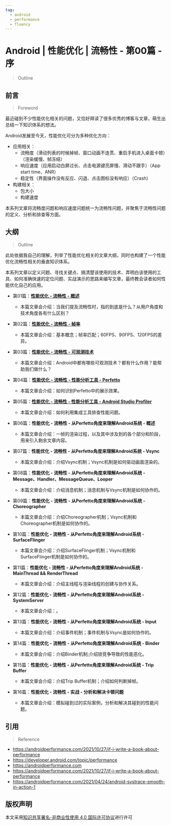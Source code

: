 ```yaml
---
tag:
  - android
  - performance
  - fluency
---
```


# Android | 性能优化 | 流畅性 - 第00篇 - 序

> Outline

## 前言

> Foreword

最近碰到不少性能优化相关的问题，又恰好拜读了很多优秀的博客与文章，萌生出总结一下知识体系的想法。 

Android发展至今天，性能优化可分为多种优化方向：
- 应用相关：
    - 流畅度（滑动列表的时候掉帧、窗口动画不连贯、重启手机进入桌面卡顿）（渲染缓慢、帧冻结）
    - 响应速度（应用启动白屏过长、点击电源键亮屏慢、滑动不跟手）（App start time、ANR）
    - 稳定性（界面操作没有反应、闪退、点击图标没有响应）（Crash）
- 构建相关：
    - 包大小
    - 构建速度

本系列文章将流畅度问题和响应速度问题统一为流畅性问题，并聚焦于流畅性问题的定义、分析和排查等方面。

## 大纲 

> Outline

此处依据我自己的理解，列举了性能优化相关的文章大纲，同时也构建了一个性能优化流畅性相关的垂直知识体系。

本系列文章以定义问题、寻找关键点、搞清楚该使用的技术、弄明白该使用的工具、如何准确快速的定位问题、实战演示的思路来编写文章，最终教会读者如何性能优化自己的应用。

- 第01篇：[**性能优化 - 流畅性 - 概述**](./fluency-overview.md)
    - 本篇文章会介绍：当我们提及流畅性时，指的到底是什么？从用户角度和技术角度各有什么区别？

- 第02篇：[**性能优化 - 流畅性 - 帧率**](./fluency-fps.md)
    - 本篇文章会介绍：基本概念；帧率匹配；60FPS、90FPS、120FPS的差异。

- 第03篇：[**性能优化 - 流畅性 - 可观测技术**](./fluenty-observability-technology.md)
    - 本篇文章会介绍：Android中都有哪些可观测技术？都有什么作用？能帮助我们做什么？

- 第04篇：[**性能优化 - 流畅性 - 性能分析工具 - Perfetto**](./fluency-tools-perfetto.md)
    - 本篇文章会介绍：如何识别Perfetto中的展示效果。

- 第05篇：[**性能优化 - 流畅性 - 性能分析工具 - Android Studio Profiler**](./fluency-tools-android-profiler.md)
    - 本篇文章会介绍：如何利用集成工具排查性能问题。

- 第06篇：**性能优化 - 流畅性 - 从Perfetto角度来理解Android系统 - 概述**
    - 本篇文章会介绍：一帧的渲染过程，以及其中涉及到的各个部分和阶段，用来引入剩余文章内容。

- 第07篇：**性能优化 - 流畅性 - 从Perfetto角度来理解Android系统 - Vsync**
    - 本篇文章会介绍：介绍Vsync机制；Vsync机制是如何驱动画面渲染的。

- 第08篇：**性能优化 - 流畅性 - 从Perfetto角度来理解Android系统 - Message、Handler、MessageQueue、Looper**
    - 本篇文章会介绍：介绍消息机制；消息机制与Vsync机制是如何协作的。

- 第09篇：**性能优化 - 流畅性 - 从Perfetto角度来理解Android系统 - Choreographer**
    - 本篇文章会介绍：介绍Choreographer机制；Vsync机制和Choreographer机制是如何协作的。

- 第10篇：**性能优化 - 流畅性 - 从Perfetto角度来理解Android系统 - SurfaceFlinger**
    - 本篇文章会介绍：介绍SurfaceFlinger机制；Vsync机制和SurfaceFlinger机制是如何协作的。

- 第11篇：**性能优化 - 流畅性 - 从Perfetto角度来理解Android系统 - MainThread && RenderThread**
    - 本篇文章会介绍：介绍主线程与渲染线程的创建与协作关系。

- 第12篇：**性能优化 - 流畅性 - 从Perfetto角度来理解Android系统 - SystemServer**
    - 本篇文章会介绍：。

- 第13篇：**性能优化 - 流畅性 - 从Perfetto角度来理解Android系统 - Input**
    - 本篇文章会介绍：介绍事件机制；事件机制与Vsync是如何协作的。

- 第14篇：**性能优化 - 流畅性 - 从Perfetto角度来理解Android系统 - Binder**
    - 本篇文章会介绍：介绍Binder机制;介绍锁竞争导致的性能恶化。

- 第15篇：**性能优化 - 流畅性 - 从Perfetto角度来理解Android系统 - Trip Buffer**
    - 本篇文章会介绍：介绍Trip Buffer机制；介绍如何判断掉帧。

- 第16篇：**性能优化 - 流畅性 - 实战 - 分析和解决卡顿问题**
    - 本篇文章会介绍：模拟碰到过的实际案例，分析和解决其碰到的性能问题。

## 引用

> Reference

- https://androidperformance.com/2021/10/27/if-i-write-a-book-about-performance
- https://developer.android.com/topic/performance
- https://androidperformance.com
- https://androidperformance.com/2021/10/27/if-i-write-a-book-about-performance
- https://androidperformance.com/2021/04/24/android-systrace-smooth-in-action-1

## 版权声明

本文采用[知识共享署名-非商业性使用 4.0 国际许可协议](https://creativecommons.org/licenses/by-nc/4.0/)进行许可